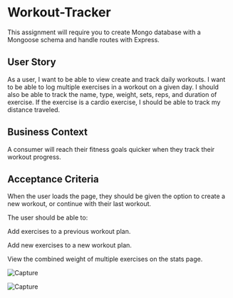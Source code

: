 # Workout-Tracker
This assignment will require you to create Mongo database with a Mongoose schema and handle routes with Express.

## User Story

As a user, I want to be able to view create and track daily workouts. I want to be able to log multiple exercises in a workout on a given day. I should also be able to track the name, type, weight, sets, reps, and duration of exercise. If the exercise is a cardio exercise, I should be able to track my distance traveled.

## Business Context
A consumer will reach their fitness goals quicker when they track their workout progress.

## Acceptance Criteria
When the user loads the page, they should be given the option to create a new workout, or continue with their last workout.

The user should be able to:

Add exercises to a previous workout plan.

Add new exercises to a new workout plan.

View the combined weight of multiple exercises on the stats page.

![Capture](https://user-images.githubusercontent.com/56567819/76460306-c1311c00-63ab-11ea-9f0e-1bbeba95b9f9.PNG)

![Capture](https://user-images.githubusercontent.com/56567819/76460378-e6258f00-63ab-11ea-8ad3-c2f722f618a8.PNG)
